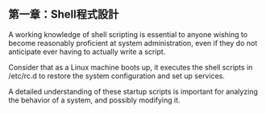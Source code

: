 第一章：Shell程式設計
---

A working knowledge of shell scripting is essential to anyone wishing to become reasonably proficient 
at system administration, even if they do not anticipate ever having to actually write a script. 

Consider that as a Linux machine boots up, it executes the shell scripts in /etc/rc.d 
to restore the system configuration and set up services. 

A detailed understanding of these startup scripts is important for analyzing the behavior of a system, 
and possibly modifying it.

